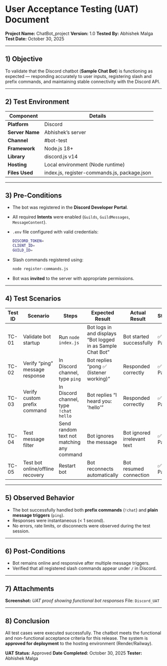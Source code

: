 # User Acceptance Testing (UAT) Document

**Project Name:** ChatBot_project
**Version:** 1.0
**Tested By:** Abhishek Malga
**Test Date:** October 30, 2025

---

## 1) Objective

To validate that the Discord chatbot (**Sample Chat Bot**) is functioning as expected — responding accurately to user inputs, registering slash and prefix commands, and maintaining stable connectivity with the Discord API.

---

## 2) Test Environment

| Component       | Details                                      |
| --------------- | -------------------------------------------- |
| **Platform**    | Discord                                      |
| **Server Name** | Abhishek’s server                            |
| **Channel**     | #bot-test                                    |
| **Framework**   | Node.js 18+                                  |
| **Library**     | discord.js v14                               |
| **Hosting**     | Local environment (Node runtime)             |
| **Files Used**  | index.js, register-commands.js, package.json |

---

## 3) Pre-Conditions

* The bot was registered in the **Discord Developer Portal**.
* All required **Intents** were enabled (`Guilds`, `GuildMessages`, `MessageContent`).
* `.env` file configured with valid credentials:

  ```bash
  DISCORD_TOKEN=
  CLIENT_ID=
  GUILD_ID=
  ```
* Slash commands registered using:

  ```bash
  node register-commands.js
  ```
* Bot was **invited** to the server with appropriate permissions.

---

## 4) Test Scenarios

| **Test ID** | **Scenario**                     | **Steps**                                 | **Expected Result**                                         | **Actual Result**           | **Status** |
| ----------- | -------------------------------- | ----------------------------------------- | ----------------------------------------------------------- | --------------------------- | ---------- |
| TC-01       | Validate bot startup             | Run `node index.js`                       | Bot logs in and displays “Bot logged in as Sample Chat Bot” | Bot started successfully    | ✅ Pass     |
| TC-02       | Verify “ping” message response   | In Discord channel, type `ping`           | Bot replies “pong ✅ (listener working)”                     | Responded correctly         | ✅ Pass     |
| TC-03       | Verify custom prefix command     | In Discord channel, type `!chat hello`    | Bot replies “I heard you: 'hello'”                          | Responded correctly         | ✅ Pass     |
| TC-04       | Test message filter              | Send random text not matching any command | Bot ignores the message                                     | Bot ignored irrelevant text | ✅ Pass     |
| TC-05       | Test bot online/offline recovery | Restart bot                               | Bot reconnects automatically                                | Bot resumed connection      | ✅ Pass     |

---

## 5) Observed Behavior

* The bot successfully handled both **prefix commands** (`!chat`) and **plain message triggers** (`ping`).
* Responses were instantaneous (< 1 second).
* No errors, rate limits, or disconnects were observed during the test session.

---

## 6) Post-Conditions

* Bot remains online and responsive after multiple message triggers.
* Verified that all registered slash commands appear under `/` in Discord.

---

## 7) Attachments

**Screenshot:**
*UAT proof showing functional bot responses*
File: `Discord_UAT`

---

## 8) Conclusion

All test cases were executed successfully. The chatbot meets the functional and non-functional acceptance criteria for this release. The system is **approved for deployment** to the hosting environment (Render/Railway).

 **UAT Status:** Approved
 **Date Completed:** October 30, 2025
 **Tester:** Abhishek Malga
